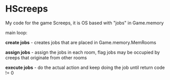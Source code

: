 # HScreeps
My code for the game Screeps, it is OS based with "jobs" in Game.memory

main loop:

**create jobs** - creates jobs that are placed in Game.memory.MemRooms

**assign jobs** - assign the jobs in each room, flag jobs may be occupied by creeps that originate from other rooms

**execute jobs** - do the actual action and keep doing the job until return code != 0